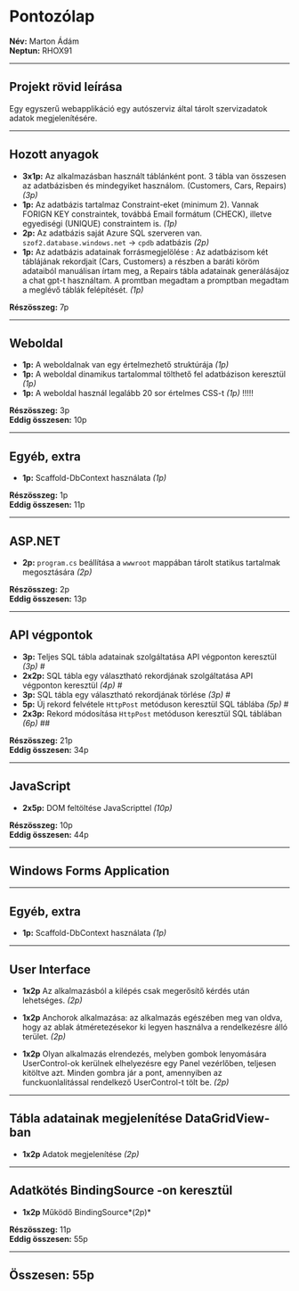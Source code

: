 # Pontozólap

**Név:** Marton Ádám  
**Neptun:** RHOX91  

---

## Projekt rövid leírása
Egy egyszerű webapplikáció egy autószerviz által tárolt szervizadatok adatok megjelenítésére. 

---

## Hozott anyagok

- **3x1p:** Az alkalmazásban használt táblánként pont. 3 tábla van összesen az adatbázisben és mindegyiket használom. (Customers, Cars, Repairs) *(3p)*  
- **1p:** Az adatbázis tartalmaz Constraint-eket (minimum 2). Vannak FORIGN KEY constraintek, továbbá Email formátum (CHECK), illetve egyediségi (UNIQUE) constraintem is.  *(1p)*  
- **2p:** Az adatbázis saját Azure SQL szerveren van. `szof2.database.windows.net` -> `cpdb` adatbázis *(2p)*  
- **1p:** Az adatbázis adatainak forrásmegjelölése : Az adatbázisom két táblájának rekordjait (Cars, Customers) a részben a baráti köröm adataiból manuálisan írtam meg, a Repairs tábla adatainak generálásájoz a chat gpt-t használtam. A promtban megadtam a promptban megadtam a meglévő táblák felépítését. *(1p)*  

**Részösszeg:** 7p  

---

## Weboldal

- **1p:** A weboldalnak van egy értelmezhető struktúrája *(1p)*  
- **1p:** A weboldal dinamikus tartalommal tölthető fel adatbázison keresztül *(1p)*  
- **1p:** A weboldal használ legalább 20 sor értelmes CSS-t *(1p)*  !!!!!

**Részösszeg:** 3p  
**Eddig összesen:** 10p  

---

## Egyéb, extra

- **1p:** Scaffold-DbContext használata *(1p)*  

**Részösszeg:** 1p  
**Eddig összesen:** 11p  

---

## ASP.NET

- **2p:** `program.cs` beállítása a `wwwroot` mappában tárolt statikus tartalmak megosztására *(2p)*  

**Részösszeg:** 2p  
**Eddig összesen:** 13p  

---
###
## API végpontok

- **3p:** Teljes SQL tábla adatainak szolgáltatása API végponton keresztül *(3p)*  #
- **2x2p:** SQL tábla egy választható rekordjának szolgáltatása API végponton keresztül *(4p)*  #
- **3p:** SQL tábla egy választható rekordjának törlése *(3p)*  #
- **5p:** Új rekord felvétele `HttpPost` metóduson keresztül SQL táblába *(5p)*  #
- **2x3p:** Rekord módosítása `HttpPost` metóduson keresztül SQL táblában *(6p)*  ##

**Részösszeg:** 21p  
**Eddig összesen:** 34p  

---

## JavaScript

- **2x5p:** DOM feltöltése JavaScripttel *(10p)*  

**Részösszeg:** 10p  
**Eddig összesen:** 44p  

---

## Windows Forms Application
---
## Egyéb, extra

- **1p:** Scaffold-DbContext használata *(1p)*
--- 
## User Interface

- **1x2p** Az alkalmazásból a kilépés csak megerősítő kérdés után lehetséges. *(2p)*
  
- **1x2p** Anchorok alkalmazása: az alkalmazás egészében meg van oldva, hogy az ablak átméretezésekor ki legyen használva a rendelkezésre álló terület. *(2p)*
  
- **1x2p** Olyan alkalmazás elrendezés, melyben gombok lenyomására UserControl-ok kerülnek elhelyezésre egy Panel vezérlőben, teljesen kitöltve azt. Minden gombra jár a pont, amennyiben az funckuonlalitással rendelkező UserControl-t tölt be. *(2p)*
---  
## Tábla adatainak megjelenítése DataGridView-ban

- **1x2p** Adatok megjelenítése *(2p)*
---
## Adatkötés BindingSource -on keresztül

- **1x2p** Működő BindingSource*(2p)*


**Részösszeg:** 11p  
**Eddig összesen:** 55p  

---

## Összesen: 55p
